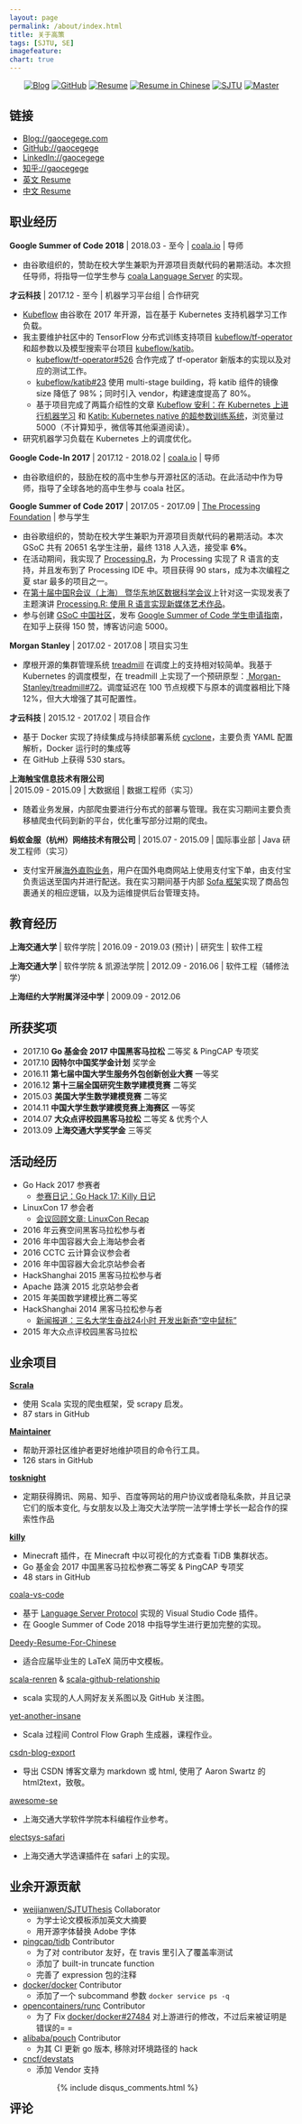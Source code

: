 ```yaml
---
layout: page
permalink: /about/index.html
title: 关于高策
tags: [SJTU, SE]
imagefeature:
chart: true
---
```


<p align="center">
	<a href="http://gaocegege.com/Blog"><img src="https://img.shields.io/badge/blog-100k%20pageviews-ffffff.svg?style=social" alt="Blog"></a>
	<a href="https://github.com/gaocegege/"><img src="https://img.shields.io/github/followers/gaocegege.svg?style=social&label=Follow" alt="GitHub"></a>
	<a href="http://gaocegege.com/resume/"><img src="https://img.shields.io/badge/resume-english-blue.svg" alt="Resume"></a>
	<a href="http://gaocegege.com/resume/cn/"><img src="https://img.shields.io/badge/%E7%AE%80%E5%8E%86-%E4%B8%AD%E6%96%87-blue.svg" alt="Resume in Chinese"></a>
	<a href="http://en.sjtu.edu.cn/"><img src="https://img.shields.io/badge/univ-SJTU-020081.svg" alt="SJTU"></a>
	<a href="http://en.sjtu.edu.cn/"><img src="https://img.shields.io/badge/degree-master-0100b3.svg" alt="Master"></a>
</p>

## 链接

- [Blog://gaocegege.com](http://gaocegege.com/Blog)
- [GitHub://gaocegege](https://github.com/gaocegege/)
- [LinkedIn://gaocegege](https://www.linkedin.com/in/gaocegege/)
- [知乎://gaocegege](https://www.zhihu.com/people/gaocegege)
- [英文 Resume](http://gaocegege.com/resume/)
- [中文 Resume](http://gaocegege.com/resume/cn/)

## 职业经历

**Google Summer of Code 2018** \| 2018.03 - 至今 \| [coala.io](https://coala.io/) \| 导师

- 由谷歌组织的，赞助在校大学生兼职为开源项目贡献代码的暑期活动。本次担任导师，将指导一位学生参与 [coala Language Server](https://github.com/coala/coala-vs-code) 的实现。

**才云科技** \| 2017.12 - 至今 \| 机器学习平台组 \| 合作研究

- [Kubeflow](https://github.com/kubeflow/kubeflow) 由谷歌在 2017 年开源，旨在基于 Kubernetes 支持机器学习工作负载。
- 我主要维护社区中的 TensorFlow 分布式训练支持项目 [kubeflow/tf-operator](https://github.com/kubeflow/tf-operator) 和超参数以及模型搜索平台项目 [kubeflow/katib](https://github.com/kubeflow/katib)。
	- [kubeflow/tf-operator#526](https://github.com/kubeflow/tf-operator/pull/526) 合作完成了 tf-operator 新版本的实现以及对应的测试工作。
	- [kubeflow/katib#23](https://github.com/kubeflow/katib/pull/23) 使用 multi-stage building，将 katib 组件的镜像 size 降低了 98%；同时引入 vendor，构建速度提高了 80%。
	- 基于项目完成了两篇介绍性的文章 [Kubeflow 安利：在 Kubernetes 上进行机器学习](http://gaocegege.com/Blog/%E6%9C%BA%E5%99%A8%E5%AD%A6%E4%B9%A0/kubeflow) 和 [Katib: Kubernetes native 的超参数训练系统](http://gaocegege.com/Blog/%E6%9C%BA%E5%99%A8%E5%AD%A6%E4%B9%A0/katib)，浏览量过 5000（不计算知乎，微信等其他渠道阅读）。
- 研究机器学习负载在 Kubernetes 上的调度优化。

**Google Code-In 2017** \| 2017.12 - 2018.02 \| [coala.io](https://coala.io/) \| 导师

- 由谷歌组织的，鼓励在校的高中生参与开源社区的活动。在此活动中作为导师，指导了全球各地的高中生参与 coala 社区。

**Google Summer of Code 2017** \| 2017.05 - 2017.09 \| [The Processing Foundation](https://processingfoundation.org/) \| 参与学生

- 由谷歌组织的，赞助在校大学生兼职为开源项目贡献代码的暑期活动。本次 GSoC 共有 20651 名学生注册，最终 1318 人入选，接受率 **6%**。
- 在活动期间，我实现了 [Processing.R](https://github.com/processing-r/Processing.R)，为 Processing 实现了 R 语言的支持，并且发布到了 Processing IDE 中。项目获得 90 stars，成为本次编程之夏 star 最多的项目之一。
- 在[第十届中国R会议（上海） 暨华东地区数据科学会议](http://china-r.org/sh2017/index.html)上针对这一实现发表了主题演讲 [Processing.R: 使用 R 语言实现新媒体艺术作品](http://slides.com/gaocegege/processing-r/)。
- 参与创建 [GSoC 中国社区](https://github.com/gsoc-cn/gsoc-cn)，发布 [Google Summer of Code 学生申请指南](http://gaocegege.com/Blog/%E9%9A%8F%E7%AC%94/apply-gsoc)，在知乎上获得 150 赞，博客访问逾 5000。

**Morgan Stanley** \| 2017.02 - 2017.08 \| 项目实习生

- 摩根开源的集群管理系统 [treadmill](https://github.com/Morgan-Stanley/treadmill) 在调度上的支持相对较简单。我基于 Kubernetes 的调度模型，在 treadmill 上实现了一个预研原型：[ Morgan-Stanley/treadmill#72](https://github.com/Morgan-Stanley/treadmill/pull/72)。调度延迟在 100 节点规模下与原本的调度器相比下降 12%，但大大增强了其可配置性。

**才云科技** \| 2015.12 - 2017.02 \| 项目合作

- 基于 Docker 实现了持续集成与持续部署系统 [cyclone](https://github.com/caicloud/cyclone)，主要负责 YAML 配置解析，Docker 运行时的集成等
- 在 GitHub 上获得 530 stars。

**上海触宝信息技术有限公司** \| 2015.09 - 2015.09 \| 大数据组 \| 数据工程师（实习）

- 随着业务发展，内部爬虫要进行分布式的部署与管理。我在实习期间主要负责移植爬虫代码到新的平台，优化重写部分过期的爬虫。

**蚂蚁金服（杭州）网络技术有限公司** \| 2015.07 - 2015.09 \| 国际事业部 \| Java 研发工程师（实习）

- 支付宝开展[海外直购业务](https://cshall.alipay.com/lab/help_detail.htm?help_id=451454)，用户在国外电商网站上使用支付宝下单，由支付宝负责运送至国内并进行配送。我在实习期间基于内部 [Sofa 框架](https://github.com/alipay/sofa-boot)实现了商品包裹通关的相应逻辑，以及为运维提供后台管理支持。

## 教育经历

**上海交通大学** \| 软件学院 \| 2016.09 - 2019.03 (预计) \| 研究生 \| 软件工程

**上海交通大学**  \| 软件学院 & 凯源法学院 \| 2012.09 - 2016.06 \| 软件工程（辅修法学）

**上海纽约大学附属洋泾中学** \| 2009.09 - 2012.06

## 所获奖项

- 2017.10 **Go 基金会 2017 中国黑客⻢拉松** 二等奖 & PingCAP 专项奖
- 2017.10 **因特尔中国奖学金计划** 奖学金
- 2016.11 **第七届中国大学生服务外包创新创业大赛** 一等奖
- 2016.12 **第十三届全国研究生数学建模竞赛** 二等奖
- 2015.03 **美国大学生数学建模竞赛** 二等奖
- 2014.11 **中国大学生数学建模竞赛上海赛区** 一等奖
- 2014.07 **大众点评校园黑客马拉松** 二等奖 & 优秀个人
- 2013.09 **上海交通大学奖学金** 三等奖

## 活动经历

- Go Hack 2017 参赛者
	- [参赛日记：Go Hack 17: Killy 日记](http://gaocegege.com/Blog/%E9%9A%8F%E7%AC%94/killy)
- LinuxCon 17 参会者
	- [会议回顾文章: LinuxCon Recap](http://gaocegege.com/Blog/%E9%9A%8F%E7%AC%94/linuxcon)
- 2016 年云赛空间黑客马拉松参与者
- 2016 年中国容器大会上海站参会者
- 2016 CCTC 云计算会议参会者
- 2016 年中国容器大会北京站参会者
- HackShanghai 2015 黑客马拉松参与者
- Apache 路演 2015 北京站参会者
- 2015 年美国数学建模比赛二等奖
- HackShanghai 2014 黑客马拉松参与者
	- [新闻报道：三名大学生奋战24小时 开发出新奇“空中鼠标”](http://newspaper.jfdaily.com/xwcb/html/2014-11/17/content_37290.htm)
- 2015 年大众点评校园黑客马拉松

## 业余项目

[**Scrala**](https://github.com/dyweb/scrala)

- 使用 Scala 实现的爬虫框架，受 scrapy 启发。
- 87 stars in GitHub

[**Maintainer**](https://github.com/gaocegege/maintainer)

- 帮助开源社区维护者更好地维护项目的命令行工具。
- 126 stars in GitHub

[**tosknight**](https://github.com/siglt/tosknight)

- 定期获得腾讯、网易、知乎、百度等网站的用户协议或者隐私条款，并且记录它们的版本变化, 与女朋友以及上海交大法学院一法学博士学长一起合作的探索性作品

[**killy**](https://github.com/prism-river/killy)

- Minecraft 插件，在 Minecraft 中以可视化的方式查看 TiDB 集群状态。
- Go 基金会 2017 中国黑客⻢拉松参赛二等奖 & PingCAP 专项奖
- 48 stars in GitHub

[coala-vs-code](https://github.com/coala/coala-vs-code)

- 基于 [Language Server Protocol](https://github.com/Microsoft/language-server-protocol) 实现的 Visual Studio Code 插件。
- 在 Google Summer of Code 2018 中指导学生进行更加完整的实现。

[Deedy-Resume-For-Chinese](https://github.com/gaocegege/Deedy-Resume-for-Chinese)

- 适合应届毕业生的 LaTeX 简历中文模板。

[scala-renren](https://github.com/gaocegege/scala-renren) & [scala-github-relationship](https://github.com/gaocegege/scala-github-relationship)

- scala 实现的人人网好友关系图以及 GitHub 关注图。

[yet-another-insane](https://github.com/gaocegege/yet-another-insane)

- Scala 过程间 Control Flow Graph 生成器，课程作业。

[csdn-blog-export](https://github.com/gaocegege/csdn-blog-export)

- 导出 CSDN 博客文章为 markdown 或 html, 使用了 Aaron Swartz 的 html2text，致敬。

[awesome-se](https://github.com/SJTU-SE/awesome-se)

- 上海交通大学软件学院本科编程作业参考。

[electsys-safari](https://github.com/dyweb/electsys-safari)

- 上海交通大学选课插件在 safari 上的实现。

## 业余开源贡献

- [weijianwen/SJTUThesis](https://github.com/sjtug/SJTUThesis) Collaborator
	- 为学士论文模板添加英文大摘要
	- 用开源字体替换 Adobe 字体
- [pingcap/tidb](https://github.com/pingcap/tidb/commits/master?author=gaocegege) Contributor
	- 为了对 contributor 友好，在 travis 里引入了覆盖率测试
	- 添加了 built-in truncate function
	- 完善了 expression 包的注释
- [docker/docker](https://github.com/docker/docker/commits/master?author=gaocegege) Contributor
	- 添加了一个 subcommand 参数 `docker service ps -q`
- [opencontainers/runc](https://github.com/opencontainers/runc/commits/master?author=gaocegege) Contributor
	- 为了 Fix [docker/docker#27484](https://github.com/docker/docker/issues/27484) 对上游进行的修改，不过后来被证明是错误的= =
- [alibaba/pouch](https://github.com/alibaba/pouch/commits?author=gaocegege) Contributor
	- 为其 CI 更新 go 版本, 移除对环境路径的 hack
- [cncf/devstats](https://github.com/cncf/devstats/commits/master?author=gaocegege)
	- 添加 Vendor 支持
<!-- - [kubernetes/test-infra]() -->

<div class="cf"></div>

<section class="summer-disqus row">
    <div class="small-12 columns">
        <h1 class="summer-comments-header">评论</h1>
        <div id="disqus_thread"></div>
        {% include disqus_comments.html %}
    </div>
</section>
